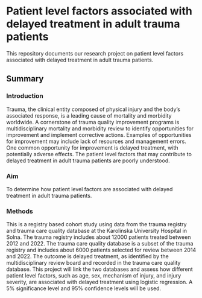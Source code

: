 # Patient level factors associated with delayed treatment in adult trauma patients

This repository documents our research project on patient level
factors associated with delayed treatment in adult trauma patients.

## Summary

### Introduction

Trauma, the clinical entity composed of physical injury and the body’s
associated response, is a leading cause of mortality and morbidity
worldwide. A cornerstone of trauma quality improvement programs is
multidisciplinary mortality and morbidity review to identify
opportunities for improvement and implement corrective
actions. Examples of opportunities for improvement may include lack of
resources and management errors. One common opportunity for
improvement is delayed treatment, with potentially adverse
effects. The patient level factors that may contribute to delayed
treatment in adult trauma patients are poorly understood.

### Aim

To determine how patient level factors are associated with delayed
treatment in adult trauma patients.

### Methods

This is a registry based cohort study using data from the trauma
registry and trauma care quality database at the Karolinska University
Hospital in Solna. The trauma registry includes about 12000 patients
treated between 2012 and 2022. The trauma care quality database is a
subset of the trauma registry and includes about 6000 patients
selected for review between 2014 and 2022. The outcome is delayed
treatment, as identified by the multidisciplinary review board and
recorded in the trauma care quality database. This project will link
the two databases and assess how different patient level factors, such
as age, sex, mechanism of injury, and injury severity, are associated
with delayed treatment using logistic regression. A 5% significance
level and 95% confidence levels will be used.

